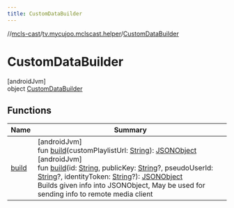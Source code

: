```yaml
---
title: CustomDataBuilder
---
```

//[mcls-cast](../../../index.html)/[tv.mycujoo.mclscast.helper](../index.html)/[CustomDataBuilder](index.html)



# CustomDataBuilder



[androidJvm]\
object [CustomDataBuilder](index.html)



## Functions


| Name | Summary |
|---|---|
| [build](build.html) | [androidJvm]<br>fun [build](build.html)(customPlaylistUrl: [String](https://kotlinlang.org/api/latest/jvm/stdlib/kotlin/-string/index.html)): [JSONObject](https://developer.android.com/reference/kotlin/org/json/JSONObject.html)<br>[androidJvm]<br>fun [build](build.html)(id: [String](https://kotlinlang.org/api/latest/jvm/stdlib/kotlin/-string/index.html), publicKey: [String](https://kotlinlang.org/api/latest/jvm/stdlib/kotlin/-string/index.html)?, pseudoUserId: [String](https://kotlinlang.org/api/latest/jvm/stdlib/kotlin/-string/index.html)?, identityToken: [String](https://kotlinlang.org/api/latest/jvm/stdlib/kotlin/-string/index.html)?): [JSONObject](https://developer.android.com/reference/kotlin/org/json/JSONObject.html)<br>Builds given info into JSONObject, May be used for sending info to remote media client |

